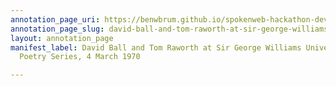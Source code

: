 ```yaml
---
annotation_page_uri: https://benwbrum.github.io/spokenweb-hackathon-development-noterms/annotations/david-ball-and-tom-raworth-at-sir-george-williams-university-the-poetry-series-4-march-1970-canvas-1-tom-raworth.json
annotation_page_slug: david-ball-and-tom-raworth-at-sir-george-williams-university-the-poetry-series-4-march-1970-canvas-1-tom-raworth
layout: annotation_page
manifest_label: David Ball and Tom Raworth at Sir George Williams University, The
  Poetry Series, 4 March 1970

---
```


